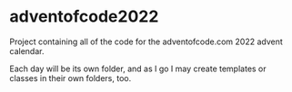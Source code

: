 # adventofcode2022

Project containing all of the code for the adventofcode.com 2022 advent calendar.

Each day will be its own folder, and as I go I may create templates or classes in their own folders, too.
